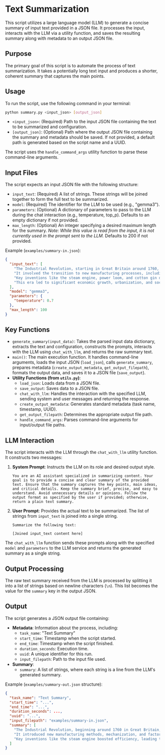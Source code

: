 # Text Summarization

This script utilizes a large language model (LLM) to generate a concise summary of input text provided in a JSON file. It processes the input, interacts with the LLM via a utility function, and saves the resulting summary along with metadata to an output JSON file.

## Purpose

The primary goal of this script is to automate the process of text summarization. It takes a potentially long text input and produces a shorter, coherent summary that captures the main points.

## Usage

To run the script, use the following command in your terminal:

```bash
python summary.py <input_json> [output_json]
```

*   `<input_json>`: (Required) Path to the input JSON file containing the text to be summarized and configuration.
*   `[output_json]`: (Optional) Path where the output JSON file containing the summary and metadata should be saved. If not provided, a default path is generated based on the script name and a UUID.

The script uses the `handle_command_args` utility function to parse these command-line arguments.

## Input Files

The script expects an input JSON file with the following structure:

*   `input_text`: (Required) A list of strings. These strings will be joined together to form the full text to be summarized.
*   `model`: (Required) The identifier for the LLM to be used (e.g., "gemma3").
*   `parameters`: (Optional) A dictionary of parameters to pass to the LLM during the chat interaction (e.g., temperature, top\_p). Defaults to an empty dictionary if not provided.
*   `max_length`: (Optional) An integer specifying a desired maximum length for the summary. *Note: While this value is read from the input, it is not currently used in the prompt sent to the LLM.* Defaults to 200 if not provided.

Example (`examples/summary-in.json`):
```json
{
  "input_text": [
    "The Industrial Revolution, starting in Great Britain around 1760, marked a major turning point in history.",
    "It involved the transition to new manufacturing processes, including the rise of factories and mechanization.",
    "Key inventions like the steam engine, power loom, and cotton gin dramatically increased production efficiency.",
    "This era led to significant economic growth, urbanization, and social changes, but also brought challenges like poor working conditions and pollution."
  ],
  "model": "gemma3",
  "parameters": {
    "temperature": 0.7
  },
  "max_length": 100
}
```

## Key Functions

*   `generate_summary(input_data)`: Takes the parsed input data dictionary, extracts the text and configuration, constructs the prompts, interacts with the LLM using `chat_with_llm`, and returns the raw summary text.
*   `main()`: The main execution function. It handles command-line arguments, loads the input JSON (`load_json`), calls `generate_summary`, prepares metadata (`create_output_metadata`, `get_output_filepath`), formats the output data, and saves it to a JSON file (`save_output`).
*   **Utility Functions (from `utils.py`)**:
    *   `load_json`: Loads data from a JSON file.
    *   `save_output`: Saves data to a JSON file.
    *   `chat_with_llm`: Handles the interaction with the specified LLM, sending system and user messages and returning the response.
    *   `create_output_metadata`: Generates standard metadata (task name, timestamp, UUID).
    *   `get_output_filepath`: Determines the appropriate output file path.
    *   `handle_command_args`: Parses command-line arguments for input/output file paths.

## LLM Interaction

The script interacts with the LLM through the `chat_with_llm` utility function. It constructs two messages:

1.  **System Prompt**: Instructs the LLM on its role and desired output style.
    ```
    You are an AI assistant specialized in summarizing content. Your goal is to provide a concise and clear summary of the provided text. Ensure that the summary captures the key points, main ideas, and critical details. Keep the summary brief, precise, and easy to understand. Avoid unnecessary details or opinions. Follow the output format as specified by the user if provided; otherwise, return a plain text summary.
    ```
2.  **User Prompt**: Provides the actual text to be summarized. The list of strings from `input_text` is joined into a single string.
    ```
    Summarize the following text:

    [Joined input_text content here]
    ```

The `chat_with_llm` function sends these prompts along with the specified `model` and `parameters` to the LLM service and returns the generated summary as a single string.

## Output Processing

The raw text summary received from the LLM is processed by splitting it into a list of strings based on newline characters (`\n`). This list becomes the value for the `summary` key in the output JSON.

## Output

The script generates a JSON output file containing:

*   **Metadata**: Information about the process, including:
    *   `task_name`: "Text Summary"
    *   `start_time`: Timestamp when the script started.
    *   `end_time`: Timestamp when the script finished.
    *   `duration_seconds`: Execution time.
    *   `uuid`: A unique identifier for this run.
    *   `input_filepath`: Path to the input file used.
*   **Summary**:
    *   `summary`: A list of strings, where each string is a line from the LLM's generated summary.

Example (`examples/summary-out.json` structure):
```json
{
  "task_name": "Text Summary",
  "start_time": "...",
  "end_time": "...",
  "duration_seconds": ...,
  "uuid": "...",
  "input_filepath": "examples/summary-in.json",
  "summary": [
    "The Industrial Revolution, beginning around 1760 in Great Britain, was a pivotal historical period.",
    "It introduced new manufacturing methods, mechanization, and factories.",
    "Key inventions like the steam engine boosted efficiency, leading to economic growth, urbanization, and social shifts, alongside issues like poor working conditions."
  ]
}